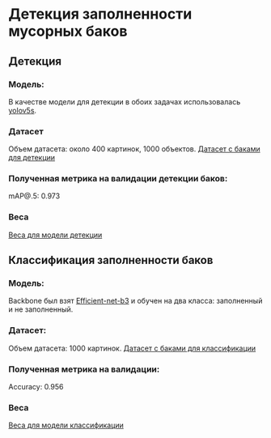 # Детекция заполненности мусорных баков
## Детекция
### Модель:

В качестве модели для детекции в обоих задачах использовалась [yolov5s](https://github.com/ultralytics/yolov5).

### Датасет

Объем датасета: около 400 картинок, 1000 объектов. [Датасет с баками для детекции](https://drive.google.com/drive/folders/1iWbv-UfowGBAM7VzPunUIpZUzYzOo7di?usp=sharing)

### Полученная метрика на валидации детекции баков:

mAP@.5: 0.973

### Веса

[Веса для модели детекции](https://github.com/NikitaZhidov/trash-hackaton/blob/master/neural_networks_algo/bins/weights/best(3).pt)

## Классификация заполненности баков

### Модель:

Backbone был взят [Efficient-net-b3](https://github.com/lukemelas/EfficientNet-PyTorch) и обучен на два класса: заполненный и не заполненный.

### Датасет:

Объем датасета: 1000 картинок. [Датасет с баками для классификации](https://drive.google.com/drive/folders/1iWbv-UfowGBAM7VzPunUIpZUzYzOo7di?usp=sharing)

### Полученная метрика на валидации:

Accuracy: 0.956

### Веса

[Веса для модели классификации](https://drive.google.com/file/d/1Q2Lww7kNDw8rDQL_E5K9RDTH4oRZcSi0/view?usp=sharing)


